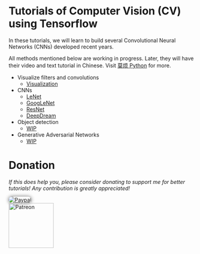 # Tutorials of Computer Vision (CV) using Tensorflow


In these tutorials, we will learn to build several Convolutional Neural Networks (CNNs) developed recent years.

All methods mentioned below are working in progress. 
Later, they will have their video and text tutorial in Chinese. Visit [莫烦 Python](https://morvanzhou.github.io/) for more.

* Visualize filters and convolutions
  * [Visualization](/codes/000_visualization.py)
* CNNs
  * [LeNet](/codes/101_LeNet.py) 
  * [GoogLeNet](/codes/102_GoogLeNet.py) 
  * [ResNet](/codes/103_ResNet.py) 
  * [DeepDream](/codes/104_DeepDream.py)
* Object detection
  * [WIP](#)
* Generative Adversarial Networks
  * [WIP](#)
  

<!--
### [Visualization](/codes/000_visualization.py)
<a href="/codes/000_visualization.py">
    <img class="course-image" src="" >
</a>
-->


# Donation

*If this does help you, please consider donating to support me for better tutorials! Any contribution is greatly appreciated!*

<div >
  <a href="https://www.paypal.com/cgi-bin/webscr?cmd=_donations&amp;business=morvanzhou%40gmail%2ecom&amp;lc=C2&amp;item_name=MorvanPython&amp;currency_code=AUD&amp;bn=PP%2dDonationsBF%3abtn_donateCC_LG%2egif%3aNonHosted">
    <img style="border-radius: 20px;  box-shadow: 0px 0px 10px 1px  #888888;"
         src="https://www.paypalobjects.com/webstatic/en_US/i/btn/png/silver-pill-paypal-44px.png"
         alt="Paypal"
         height="auto" ></a>
</div>

<div>
  <a href="https://www.patreon.com/morvan">
    <img src="https://morvanzhou.github.io/static/img/support/patreon.jpg"
         alt="Patreon"
         height=120>
  </a>
</div>